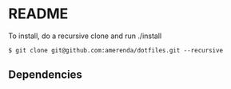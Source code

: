 # README #

To install, do a recursive clone and run ./install


`$ git clone git@github.com:amerenda/dotfiles.git --recursive`


## Dependencies
